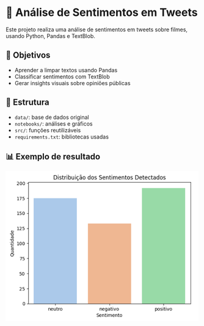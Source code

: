 # 🧠 Análise de Sentimentos em Tweets

Este projeto realiza uma análise de sentimentos em tweets sobre filmes, usando Python, Pandas e TextBlob.

## 📌 Objetivos
- Aprender a limpar textos usando Pandas
- Classificar sentimentos com TextBlob
- Gerar insights visuais sobre opiniões públicas

## 📁 Estrutura
- `data/`: base de dados original
- `notebooks/`: análises e gráficos
- `src/`: funções reutilizáveis
- `requirements.txt`: bibliotecas usadas

## 📊 Exemplo de resultado
![Exemplo de gráfico](notebooks/grafico_sentimento.png)
